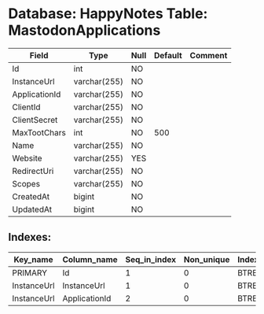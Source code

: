 # Database: HappyNotes Table: MastodonApplications

 Field         | Type         | Null | Default | Comment
---------------|--------------|------|---------|---------
 Id            | int          | NO   |         |
 InstanceUrl   | varchar(255) | NO   |         |
 ApplicationId | varchar(255) | NO   |         |
 ClientId      | varchar(255) | NO   |         |
 ClientSecret  | varchar(255) | NO   |         |
 MaxTootChars  | int          | NO   | 500     |
 Name          | varchar(255) | NO   |         |
 Website       | varchar(255) | YES  |         |
 RedirectUri   | varchar(255) | NO   |         |
 Scopes        | varchar(255) | NO   |         |
 CreatedAt     | bigint       | NO   |         |
 UpdatedAt     | bigint       | NO   |         |

## Indexes: 

 Key_name    | Column_name   | Seq_in_index | Non_unique | Index_type | Visible
-------------|---------------|--------------|------------|------------|---------
 PRIMARY     | Id            |            1 |          0 | BTREE      | YES
 InstanceUrl | InstanceUrl   |            1 |          0 | BTREE      | YES
 InstanceUrl | ApplicationId |            2 |          0 | BTREE      | YES
